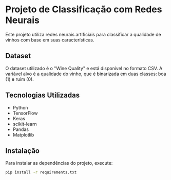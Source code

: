 # Projeto de Classificação com Redes Neurais

Este projeto utiliza redes neurais artificiais para classificar a qualidade de vinhos com base em suas características.

## Dataset

O dataset utilizado é o "Wine Quality" e está disponível no formato CSV. A variável alvo é a qualidade do vinho, que é binarizada em duas classes: boa (1) e ruim (0).

## Tecnologias Utilizadas

- Python
- TensorFlow
- Keras
- scikit-learn
- Pandas
- Matplotlib

## Instalação

Para instalar as dependências do projeto, execute:

```bash
pip install -r requirements.txt
